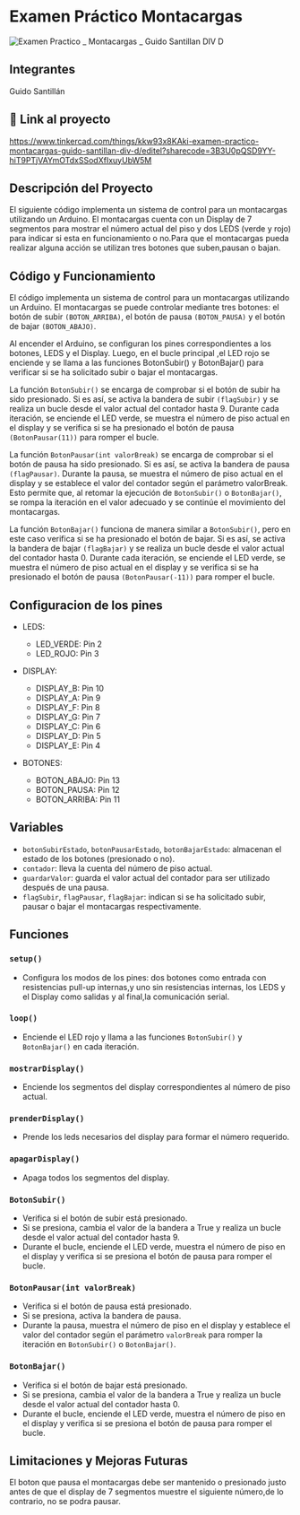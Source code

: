 # Examen Práctico Montacargas
![Examen Practico _ Montacargas _ Guido Santillan DIV D](https://github.com/flowk1/Proyectos-SPD-1-Cuatrimestre/assets/93514202/45e0b476-2e6f-4ce5-9334-2ffad6b36fc2)

## Integrantes
Guido Santillán

## 🤖 Link al proyecto
https://www.tinkercad.com/things/kkw93x8KAki-examen-practico-montacargas-guido-santillan-div-d/editel?sharecode=3B3U0pQSD9YY-hiT9PTjVAYmOTdxSSodXfIxuyUbW5M

## Descripción del Proyecto

El siguiente código implementa un sistema de control para un montacargas utilizando un Arduino. El montacargas cuenta con un Display de 7 segmentos para mostrar el número actual del piso y dos LEDS (verde y rojo) para indicar si esta en funcionamiento o no.Para que el montacargas pueda realizar alguna acción se utilizan tres botones que suben,pausan o bajan.

## Código y Funcionamiento
El código implementa un sistema de control para un montacargas utilizando un Arduino. El montacargas se puede controlar mediante tres botones: el botón de subir `(BOTON_ARRIBA)`, el botón de pausa `(BOTON_PAUSA)` y el botón de bajar `(BOTON_ABAJO)`.

Al encender el Arduino, se configuran los pines correspondientes a los botones, LEDS y el Display. Luego, en el bucle principal ,el LED rojo se enciende y se llama a las funciones BotonSubir() y BotonBajar() para verificar si se ha solicitado subir o bajar el montacargas.

La función `BotonSubir()` se encarga de comprobar si el botón de subir ha sido presionado. Si es así, se activa la bandera de subir `(flagSubir)` y se realiza un bucle desde el valor actual del contador hasta 9. Durante cada iteración, se enciende el LED verde, se muestra el número de piso actual en el display y se verifica si se ha presionado el botón de pausa `(BotonPausar(11))` para romper el bucle.

La función `BotonPausar(int valorBreak)` se encarga de comprobar si el botón de pausa ha sido presionado. Si es así, se activa la bandera de pausa `(flagPausar)`. Durante la pausa, se muestra el número de piso actual en el display y se establece el valor del contador según el parámetro valorBreak. Esto permite que, al retomar la ejecución de `BotonSubir()` o `BotonBajar()`, se rompa la iteración en el valor adecuado y se continúe el movimiento del montacargas.

La función `BotonBajar()` funciona de manera similar a `BotonSubir()`, pero en este caso verifica si se ha presionado el botón de bajar. Si es así, se activa la bandera de bajar `(flagBajar)` y se realiza un bucle desde el valor actual del contador hasta 0. Durante cada iteración, se enciende el LED verde, se muestra el número de piso actual en el display y se verifica si se ha presionado el botón de pausa `(BotonPausar(-11))` para romper el bucle.

## Configuracion de los pines 

- LEDS:
  - LED_VERDE: Pin 2
  - LED_ROJO: Pin 3

- DISPLAY:
  - DISPLAY_B: Pin 10
  - DISPLAY_A: Pin 9
  - DISPLAY_F: Pin 8
  - DISPLAY_G: Pin 7
  - DISPLAY_C: Pin 6
  - DISPLAY_D: Pin 5
  - DISPLAY_E: Pin 4

- BOTONES:
  - BOTON_ABAJO: Pin 13
  - BOTON_PAUSA: Pin 12
  - BOTON_ARRIBA: Pin 11

## Variables

- `botonSubirEstado`, `botonPausarEstado`, `botonBajarEstado`: almacenan el estado de los botones (presionado o no).
- `contador`: lleva la cuenta del número de piso actual.
- `guardarValor`: guarda el valor actual del contador para ser utilizado después de una pausa.
- `flagSubir`, `flagPausar`, `flagBajar`: indican si se ha solicitado subir, pausar o bajar el montacargas respectivamente.

## Funciones

### `setup()`

- Configura los modos de los pines: dos botones como entrada con resistencias pull-up internas,y uno sin resistencias internas, los LEDS y  el Display como salidas y  al final,la comunicación serial.

### `loop()`

- Enciende el LED rojo y llama a las funciones `BotonSubir()` y `BotonBajar()` en cada iteración.

### `mostrarDisplay()`

- Enciende los segmentos del display correspondientes al número de piso actual.

### `prenderDisplay()`

- Prende los leds necesarios del display para formar el número requerido.

### `apagarDisplay()`

- Apaga todos los segmentos del display.

### `BotonSubir()`

- Verifica si el botón de subir está presionado.
- Si se presiona, cambia el valor de la bandera a True y realiza un bucle desde el valor actual del contador hasta 9.
- Durante el bucle, enciende el LED verde, muestra el número de piso en el display y verifica si se presiona el botón de pausa para romper el bucle.

### `BotonPausar(int valorBreak)`

- Verifica si el botón de pausa está presionado.
- Si se presiona, activa la bandera de pausa.
- Durante la pausa, muestra el número de piso en el display y establece el valor del contador según el parámetro `valorBreak` para romper la iteración en `BotonSubir()` o `BotonBajar()`.

### `BotonBajar()`

- Verifica si el botón de bajar está presionado.
- Si se presiona, cambia el valor de la bandera a True y realiza un bucle desde el valor actual del contador hasta 0.
- Durante el bucle, enciende el LED verde, muestra el número de piso en el display y verifica si se presiona el botón de pausa para romper el bucle.

## Limitaciones y Mejoras Futuras
El boton que pausa el montacargas debe ser mantenido o presionado justo antes de que el display de 7 segmentos muestre el siguiente número,de lo contrario, no se podra pausar.


